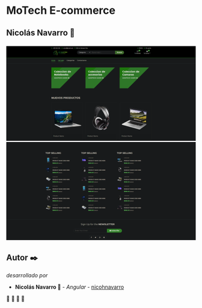 # MoTech E-commerce

## Nicolás Navarro 🚀


### 

![principal](https://github.com/nicohnavarro/motech-frontend/blob/master/src/assets/readme/inicio.PNG)
![principal](https://github.com/nicohnavarro/motech-frontend/blob/master/src/assets/readme/table.PNG)


## Autor ✒️

_desarrollado por_

* **Nicolás Navarro 🚀** - *Angular* - [nicohnavarro](https://github.com/nicohnavarro)

 🍺  🍺  🍺  🍺 